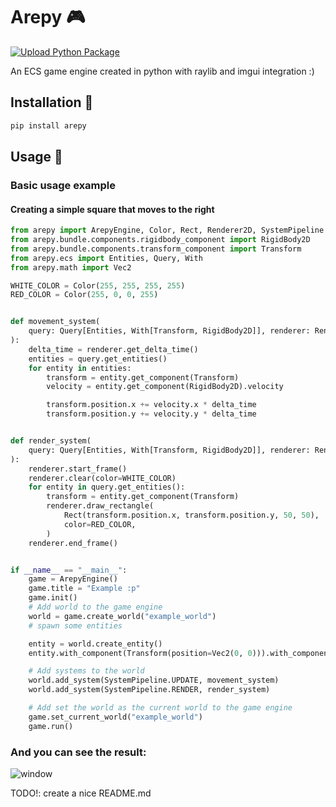 # Arepy 🎮
[![Upload Python Package](https://github.com/Scr44gr/arepy/actions/workflows/python-publish.yml/badge.svg)](https://github.com/Scr44gr/arepy/actions/workflows/python-publish.yml)

An ECS game engine created in python with raylib and imgui integration :)
## Installation 📖
```bash
pip install arepy
```

## Usage 📝

### Basic usage example 

#### Creating a simple square that moves to the right

```python
from arepy import ArepyEngine, Color, Rect, Renderer2D, SystemPipeline
from arepy.bundle.components.rigidbody_component import RigidBody2D
from arepy.bundle.components.transform_component import Transform
from arepy.ecs import Entities, Query, With
from arepy.math import Vec2

WHITE_COLOR = Color(255, 255, 255, 255)
RED_COLOR = Color(255, 0, 0, 255)


def movement_system(
    query: Query[Entities, With[Transform, RigidBody2D]], renderer: Renderer2D
):
    delta_time = renderer.get_delta_time()
    entities = query.get_entities()
    for entity in entities:
        transform = entity.get_component(Transform)
        velocity = entity.get_component(RigidBody2D).velocity

        transform.position.x += velocity.x * delta_time
        transform.position.y += velocity.y * delta_time


def render_system(
    query: Query[Entities, With[Transform, RigidBody2D]], renderer: Renderer2D
):
    renderer.start_frame()
    renderer.clear(color=WHITE_COLOR)
    for entity in query.get_entities():
        transform = entity.get_component(Transform)
        renderer.draw_rectangle(
            Rect(transform.position.x, transform.position.y, 50, 50),
            color=RED_COLOR,
        )
    renderer.end_frame()


if __name__ == "__main__":
    game = ArepyEngine()
    game.title = "Example :p"
    game.init()
    # Add world to the game engine
    world = game.create_world("example_world")
    # spawn some entities

    entity = world.create_entity()
    entity.with_component(Transform(position=Vec2(0, 0))).with_component(RigidBody2D(velocity=Vec2(50, 10))).build()

    # Add systems to the world
    world.add_system(SystemPipeline.UPDATE, movement_system)
    world.add_system(SystemPipeline.RENDER, render_system)

    # Add set the world as the current world to the game engine
    game.set_current_world("example_world")
    game.run()
```
### And you can see the result:

![window](https://github.com/user-attachments/assets/c23a6af6-14a0-4afc-b335-7702815a7777)



TODO!: create a nice README.md
